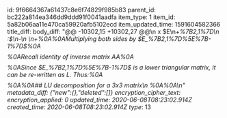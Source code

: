 id: 9f6664367a61437c8e6f74829f985b83
parent_id: bc222a814ea346dd9ddd91f0041aadfa
item_type: 1
item_id: 5a82b06aa11e470ca59920afb5102ecd
item_updated_time: 1591604582366
title_diff: 
body_diff: "@@ -10302,15 +10302,27 @@\n x $E\n+_%7B2,1%7D\n $:%0A$$%0AE\n+_%7B2,1%7D\n A=U%0A\n@@ -10436,26 +10436,320 @@\n 1%5C%5C%0A0&3%0A%5Cend%7Bbmatrix%7D%0A$$\n-\n \n+%0A%0AMultiplying both sides by $E_%7B2,1%7D%5E%7B-1%7D$%0A$$%0AE_%7B2,1%7D%5E%7B-1%7DE_%7B2,1%7DA=E_%7B2,1%7D%5E%7B-1%7DU%0A$$%0ARecall identity of inverse matrix $AA%5E%7B-1%7D=A%5E%7B-1%7DA=I$%0A$$%0AA=E_%7B2,1%7D%5E%7B-1%7DU%0A$$%0ASince $E_%7B2,1%7D%5E%7B-1%7D$ is a lower triangular matrix, it can be re-written as $L$. Thus:%0A$$%0AA=LU%0A$$%0A%0A## LU decomposition for a 3x3 matrix\n %0A%0A\n"
metadata_diff: {"new":{},"deleted":[]}
encryption_cipher_text: 
encryption_applied: 0
updated_time: 2020-06-08T08:23:02.914Z
created_time: 2020-06-08T08:23:02.914Z
type_: 13